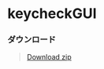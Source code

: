 # keycheckGUI
### ダウンロード
>[Download zip](https://github.com/BX293APEN/keycheckGUI/raw/main/keycheck.zip)
